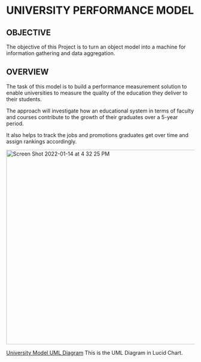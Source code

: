 # UNIVERSITY PERFORMANCE MODEL

## OBJECTIVE
The objective of this Project is to turn an object model into a machine for information gathering and data aggregation.

## OVERVIEW
The task of this model is to build a performance measurement solution to enable universities to measure the quality of the education they deliver to their students. 

The approach will investigate how an educational system in terms of faculty and courses contribute to the growth of their graduates over a 5-year period. 

It also helps to track the jobs and promotions graduates get over time and assign rankings accordingly. 

<img width="520" alt="Screen Shot 2022-01-14 at 4 32 25 PM" src="https://user-images.githubusercontent.com/91446704/149588441-5a8568f8-88da-414e-b3ff-618fead33f69.png">


[University Model UML Diagram](https://lucid.app/lucidchart/f151fd47-d30c-4601-b1f7-438e7dde4ec2/edit?invitationId=inv_fdefc624-bdee-454f-8a33-6befb34a9624&page=0_0#) This is the UML Diagram in Lucid Chart.
